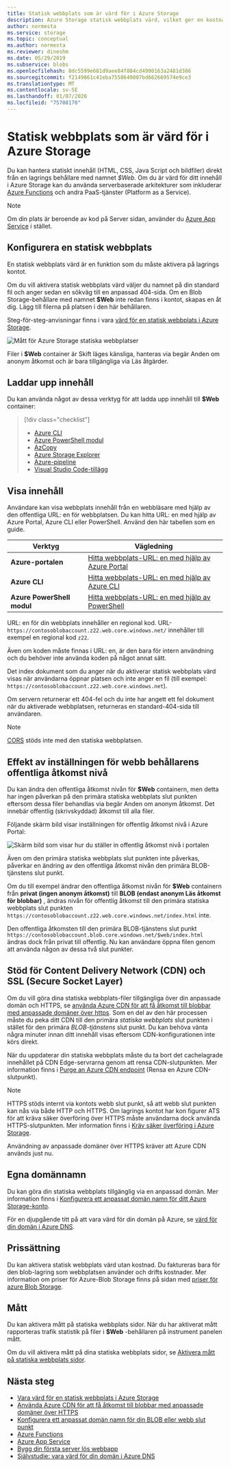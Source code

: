 ```yaml
---
title: Statisk webbplats som är värd för i Azure Storage
description: Azure Storage statisk webbplats värd, vilket ger en kostnads effektiv och skalbar lösning för moderna webb program.
author: normesta
ms.service: storage
ms.topic: conceptual
ms.author: normesta
ms.reviewer: dineshm
ms.date: 05/29/2019
ms.subservice: blobs
ms.openlocfilehash: 8dc5599e681d9aee84f884cd4990163a2481d386
ms.sourcegitcommit: f2149861c41eba7558649807bd662669574e9ce3
ms.translationtype: MT
ms.contentlocale: sv-SE
ms.lasthandoff: 01/07/2020
ms.locfileid: "75708170"
---
```

# <a name="static-website-hosting-in-azure-storage"></a>Statisk webbplats som är värd för i Azure Storage

Du kan hantera statiskt innehåll (HTML, CSS, Java Script och bildfiler) direkt från en lagrings behållare med namnet *$Web*. Om du är värd för ditt innehåll i Azure Storage kan du använda serverbaserade arkitekturer som inkluderar [Azure Functions](/azure/azure-functions/functions-overview) och andra PaaS-tjänster (Platform as a Service).

> [!NOTE]
> Om din plats är beroende av kod på Server sidan, använder du [Azure App Service](/azure/app-service/overview) i stället.

## <a name="setting-up-a-static-website"></a>Konfigurera en statisk webbplats

En statisk webbplats värd är en funktion som du måste aktivera på lagrings kontot.

Om du vill aktivera statisk webbplats värd väljer du namnet på din standard fil och anger sedan en sökväg till en anpassad 404-sida. Om en Blob Storage-behållare med namnet **$Web** inte redan finns i kontot, skapas en åt dig. Lägg till filerna på platsen i den här behållaren.

Steg-för-steg-anvisningar finns i vara [värd för en statisk webbplats i Azure Storage](storage-blob-static-website-how-to.md).

![Mått för Azure Storage statiska webbplatser](./media/storage-blob-static-website/storage-blob-static-website-blob-container.png)

Filer i **$Web** container är Skift läges känsliga, hanteras via begär Anden om anonym åtkomst och är bara tillgängliga via Läs åtgärder.

## <a name="uploading-content"></a>Laddar upp innehåll

Du kan använda något av dessa verktyg för att ladda upp innehåll till **$Web** container:

> [!div class="checklist"]
> * [Azure CLI](storage-blob-static-website-how-to.md#cli)
> * [Azure PowerShell modul](storage-blob-static-website-how-to.md#powershell)
> * [AzCopy](../common/storage-use-azcopy-v10.md)
> * [Azure Storage Explorer](https://azure.microsoft.com/features/storage-explorer/)
> * [Azure-pipeline](https://azure.microsoft.com/services/devops/pipelines/)
> * [Visual Studio Code-tillägg](/azure/javascript/tutorial-vscode-static-website-node-01)

## <a name="viewing-content"></a>Visa innehåll

Användare kan visa webbplats innehåll från en webbläsare med hjälp av den offentliga URL: en för webbplatsen. Du kan hitta URL: en med hjälp av Azure Portal, Azure CLI eller PowerShell. Använd den här tabellen som en guide.

|Verktyg| Vägledning |
|----|----|
|**Azure-portalen** | [Hitta webbplats-URL: en med hjälp av Azure Portal](storage-blob-static-website-how-to.md#portal-find-url) |
|**Azure CLI** | [Hitta webbplats-URL: en med hjälp av Azure CLI](storage-blob-static-website-how-to.md#cli-find-url) |
|**Azure PowerShell modul** | [Hitta webbplats-URL: en med hjälp av PowerShell](storage-blob-static-website-how-to.md#powershell-find-url) |

URL: en för din webbplats innehåller en regional kod. URL-`https://contosoblobaccount.z22.web.core.windows.net/` innehåller till exempel en regional kod `z22`.

Även om koden måste finnas i URL: en, är den bara för intern användning och du behöver inte använda koden på något annat sätt.

Det index dokument som du anger när du aktiverar statisk webbplats värd visas när användarna öppnar platsen och inte anger en fil (till exempel: `https://contosoblobaccount.z22.web.core.windows.net`).  

Om servern returnerar ett 404-fel och du inte har angett ett fel dokument när du aktiverade webbplatsen, returneras en standard-404-sida till användaren.

> [!NOTE]
> [CORS](https://docs.microsoft.com/rest/api/storageservices/cross-origin-resource-sharing--cors--support-for-the-azure-storage-services) stöds inte med den statiska webbplatsen.

## <a name="impact-of-the-setting-the-public-access-level-of-the-web-container"></a>Effekt av inställningen för webb behållarens offentliga åtkomst nivå

Du kan ändra den offentliga åtkomst nivån för **$Web** containern, men detta har ingen påverkan på den primära statiska webbplats slut punkten eftersom dessa filer behandlas via begär Anden om anonym åtkomst. Det innebär offentlig (skrivskyddad) åtkomst till alla filer.

Följande skärm bild visar inställningen för offentlig åtkomst nivå i Azure Portal:

![Skärm bild som visar hur du ställer in offentlig åtkomst nivå i portalen](./media/storage-manage-access-to-resources/storage-manage-access-to-resources-0.png)

Även om den primära statiska webbplats slut punkten inte påverkas, påverkar en ändring av den offentliga åtkomst nivån den primära BLOB-tjänstens slut punkt.

Om du till exempel ändrar den offentliga åtkomst nivån för **$Web** containern från **privat (ingen anonym åtkomst)** till **BLOB (endast anonym Läs åtkomst för blobbar)** , ändras nivån för offentlig åtkomst till den primära statiska webbplats slut punkten `https://contosoblobaccount.z22.web.core.windows.net/index.html` inte.

Den offentliga åtkomsten till den primära BLOB-tjänstens slut punkt `https://contosoblobaccount.blob.core.windows.net/$web/index.html` ändras dock från privat till offentlig. Nu kan användare öppna filen genom att använda någon av dessa två slut punkter.

## <a name="content-delivery-network-cdn-and-secure-socket-layer-ssl-support"></a>Stöd för Content Delivery Network (CDN) och SSL (Secure Socket Layer)

Om du vill göra dina statiska webbplats-filer tillgängliga över din anpassade domän och HTTPS, se [använda Azure CDN för att få åtkomst till blobbar med anpassade domäner över https](storage-https-custom-domain-cdn.md). Som en del av den här processen måste du peka ditt CDN till den primära *statiska webbplats* slut punkten i stället för den primära *BLOB-tjänstens* slut punkt. Du kan behöva vänta några minuter innan ditt innehåll visas eftersom CDN-konfigurationen inte körs direkt.

När du uppdaterar din statiska webbplats måste du ta bort det cachelagrade innehållet på CDN Edge-servrarna genom att rensa CDN-slutpunkten. Mer information finns i [Purge an Azure CDN endpoint](../../cdn/cdn-purge-endpoint.md) (Rensa en Azure CDN-slutpunkt).

> [!NOTE]
> HTTPS stöds internt via kontots webb slut punkt, så att webb slut punkten kan nås via både HTTP och HTTPS. Om lagrings kontot har kon figurer ATS för att kräva säker överföring över HTTPS måste användarna dock använda HTTPS-slutpunkten. Mer information finns i [Kräv säker överföring i Azure Storage](../common/storage-require-secure-transfer.md).
>
> Användning av anpassade domäner över HTTPS kräver att Azure CDN används just nu.

## <a name="custom-domain-names"></a>Egna domännamn

Du kan göra din statiska webbplats tillgänglig via en anpassad domän. Mer information finns i [Konfigurera ett anpassat domän namn för ditt Azure Storage-konto](storage-custom-domain-name.md).

För en djupgående titt på att vara värd för din domän på Azure, se [värd för din domän i Azure DNS](../../dns/dns-delegate-domain-azure-dns.md).

## <a name="pricing"></a>Prissättning

Du kan aktivera statisk webbplats värd utan kostnad. Du faktureras bara för den blob-lagring som webbplatsen använder och drifts kostnader. Mer information om priser för Azure-Blob Storage finns på sidan med [priser för azure Blob Storage](https://azure.microsoft.com/pricing/details/storage/blobs/).

## <a name="metrics"></a>Mått

Du kan aktivera mått på statiska webbplats sidor. När du har aktiverat mått rapporteras trafik statistik på filer i **$Web** -behållaren på instrument panelen mått.

Om du vill aktivera mått på dina statiska webbplats sidor, se [Aktivera mått på statiska webbplats sidor](storage-blob-static-website-how-to.md#metrics).

## <a name="next-steps"></a>Nästa steg

* [Vara värd för en statisk webbplats i Azure Storage](storage-blob-static-website-how-to.md)
* [Använda Azure CDN för att få åtkomst till blobbar med anpassade domäner över HTTPS](storage-https-custom-domain-cdn.md)
* [Konfigurera ett anpassat domän namn för din BLOB eller webb slut punkt](storage-custom-domain-name.md)
* [Azure Functions](/azure/azure-functions/functions-overview)
* [Azure App Service](/azure/app-service/overview)
* [Bygg din första server lös webbapp](https://docs.microsoft.com/azure/functions/tutorial-static-website-serverless-api-with-database)
* [Självstudie: vara värd för din domän i Azure DNS](../../dns/dns-delegate-domain-azure-dns.md)
